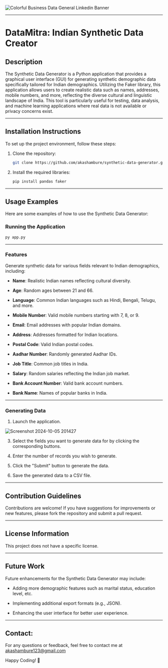 
![Colorful Business Data General Linkedin Banner](https://github.com/user-attachments/assets/289cfa54-c409-4f24-80f7-d579397ffcff)
__________________________________________________________________________________________________________________________________

# DataMitra: Indian Synthetic Data Creator

## Description
The Synthetic Data Generator is a Python application that provides a graphical user interface (GUI) for generating synthetic demographic data specifically tailored for Indian demographics. Utilizing the Faker library, this application allows users to create realistic data such as names, addresses, mobile numbers, and more, reflecting the diverse cultural and linguistic landscape of India. This tool is particularly useful for testing, data analysis, and machine learning applications where real data is not available or privacy concerns exist.

__________________________________________________________________________________________________________________________________

## Installation Instructions
To set up the project environment, follow these steps:

1. Clone the repository:
   ```bash
   git clone https://github.com/akashambure/synthetic-data-generator.git
   ```

2. Install the required libraries:
   ```bash
   pip install pandas faker
   ```
__________________________________________________________________________________________________________________________________

## Usage Examples
Here are some examples of how to use the Synthetic Data Generator:

### Running the Application
```python
py app.py
```
__________________________________________________________________________________________________________________________________

### Features
Generate synthetic data for various fields relevant to Indian demographics, including:
   
- **Name**: Realistic Indian names reflecting cultural diversity.
  
- **Age**: Random ages between 21 and 66.
  
- **Language**: Common Indian languages such as Hindi, Bengali, Telugu, and more.
  
- **Mobile Number**: Valid mobile numbers starting with 7, 8, or 9.
  
- **Email**: Email addresses with popular Indian domains.
  
- **Address**: Addresses formatted for Indian locations.
  
- **Postal Code**: Valid Indian postal codes.
  
- **Aadhar Number**: Randomly generated Aadhar IDs.
  
- **Job Title**: Common job titles in India.
  
- **Salary**: Random salaries reflecting the Indian job market.
  
- **Bank Account Number**: Valid bank account numbers.
  
- **Bank Name**: Names of popular banks in India.

__________________________________________________________________________________________________________________________________

### Generating Data

1. Launch the application.

![Screenshot 2024-10-05 201427](https://github.com/user-attachments/assets/89b64c96-e789-4e8b-b278-93b4c4612ca0)

3. Select the fields you want to generate data for by clicking the corresponding buttons.
   
5. Enter the number of records you wish to generate.
   
7. Click the "Submit" button to generate the data.
   
9. Save the generated data to a CSV file.

__________________________________________________________________________________________________________________________________

## Contribution Guidelines
Contributions are welcome! If you have suggestions for improvements or new features, please fork the repository and submit a pull request.

__________________________________________________________________________________________________________________________________


## License Information
This project does not have a specific license.

__________________________________________________________________________________________________________________________________

## Future Work

Future enhancements for the Synthetic Data Generator may include:

- Adding more demographic features such as marital status, education level, etc.
  
- Implementing additional export formats (e.g., JSON).
  
- Enhancing the user interface for better user experience.

__________________________________________________________________________________________________________________________________

## Contact:
For any questions or feedback, feel free to contact me at akashambure123@gmail.com

Happy Coding! 🚀
